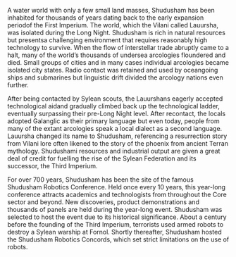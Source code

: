 A water world with only a few small land masses, Shudusham has been inhabited for thousands of years dating back to the early expansion periodof the First Imperium. The world,  which the Vilani called Lauursha, was isolated during the Long Night. Shudusham is rich in natural resources but presentsa challenging environment that requires reasonably high technology to survive. When the flow of interstellar trade abruptly came to a halt, many of the world’s thousands of undersea arcologies floundered and died. Small groups of cities and in many cases individual arcologies became isolated city states. Radio contact was retained and used by oceangoing ships and submarines but linguistic drift divided the arcology nations even further.

After being contacted by Sylean scouts, the Lauurshans eagerly accepted technological aidand gradually climbed back up the technological  ladder, eventually surpassing their pre-Long Night level. After recontact, the locals adopted Galanglic as their primary language but even today, people from many of the extant arcologies speak a local dialect as a second language. Lauursha changed its name to Shudusham, referencing a resurrection story from Vilani lore often likened to the story of the phoenix from ancient Terran mythology. Shudushami resources and industrial output are given a great deal of credit for fuelling the rise of the Sylean Federation and its successor, the Third Imperium.

For over 700 years, Shudusham has been the site of the famous Shudusham Robotics Conference. Held once every 10 years, this year-long conference attracts academics and technologists from throughout the Core sector and beyond. New discoveries, product demonstrations and thousands of panels are held during the year-long event. Shudusham was selected to host the event due to its historical significance. About a century before the founding of the Third Imperium, terrorists used armed robots to destroy a Sylean warship at Fornol. Shortly thereafter, Shudusham hosted the Shudusham Robotics Concords, which set strict limitations on the use of robots.
